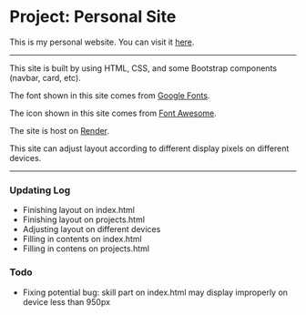 # Project: Personal Site


This is my personal website. You can visit it [here](https://libo-personal-site.onrender.com).

---
This site is built by using HTML, CSS, and some Bootstrap components (navbar, card, etc).

The font shown in this site comes from [Google Fonts](https://fonts.google.com).

The icon shown in this site comes from [Font Awesome](https://fontawesome.com/icons?d=gallery).

The site is host on [Render](https://render.com).

This site can adjust layout according to different display pixels on different devices.

---

### Updating Log

* Finishing layout on index.html
* Finishing layout on projects.html
* Adjusting layout on different devices
* Filling in contents on index.html
* Filling in contens on projects.html


### Todo
* Fixing potential bug: skill part on index.html may display improperly on device less than 950px
